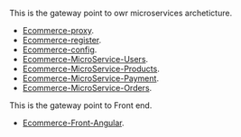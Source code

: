 This is the gateway point to owr microservices archeticture.
*   [Ecommerce-proxy](https://github.com/othmaneHadouani/Ecommerce-proxy).
*	[Ecommerce-register](https://github.com/othmaneHadouani/Ecommerce-register).
*	[Ecommerce-config](https://github.com/othmaneHadouani/Ecommerce-config).
*	[Ecommerce-MicroService-Users](https://github.com/othmaneHadouani/Ecommerce-MicroService-Users).
*	[Ecommerce-MicroService-Products](https://github.com/othmaneHadouani/Ecommerce-MicroService-Products).
*	[Ecommerce-MicroService-Payment](https://github.com/othmaneHadouani/Ecommerce-MicroService-Payment).
*	[Ecommerce-MicroService-Orders](https://github.com/othmaneHadouani/Ecommerce-MicroService-Orders).

This is the gateway point to Front end.

*	[Ecommerce-Front-Angular](https://github.com/othmaneHadouani/Ecommerce-Front-Angular).

